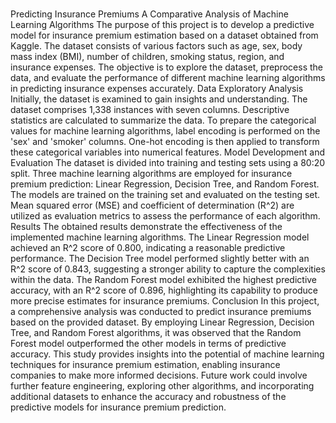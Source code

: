 #
Predicting Insurance Premiums
A Comparative Analysis of Machine Learning Algorithms
The purpose of this project is to develop a predictive model for insurance premium estimation based on a dataset obtained from Kaggle. The dataset consists of various factors such as age, sex, body mass index (BMI), number of children, smoking status, region, and insurance expenses. The objective is to explore the dataset, preprocess the data, and evaluate the performance of different machine learning algorithms in predicting insurance expenses accurately.
Data Exploratory Analysis
Initially, the dataset is examined to gain insights and understanding. The dataset comprises 1,338 instances with seven columns. Descriptive statistics are calculated to summarize the data. To prepare the categorical values for machine learning algorithms, label encoding is performed on the 'sex' and 'smoker' columns. One-hot encoding is then applied to transform these categorical variables into numerical features.
Model Development and Evaluation
The dataset is divided into training and testing sets using a 80:20 split. Three machine learning algorithms are employed for insurance premium prediction: Linear Regression, Decision Tree, and Random Forest. The models are trained on the training set and evaluated on the testing set. Mean squared error (MSE) and coefficient of determination (R^2) are utilized as evaluation metrics to assess the performance of each algorithm.
Results
The obtained results demonstrate the effectiveness of the implemented machine learning algorithms. The Linear Regression model achieved an R^2 score of 0.800, indicating a reasonable predictive performance. The Decision Tree model performed slightly better with an R^2 score of 0.843, suggesting a stronger ability to capture the complexities within the data. The Random Forest model exhibited the highest predictive accuracy, with an R^2 score of 0.896, highlighting its capability to produce more precise estimates for insurance premiums.
Conclusion
In this project, a comprehensive analysis was conducted to predict insurance premiums based on the provided dataset. By employing Linear Regression, Decision Tree, and Random Forest algorithms, it was observed that the Random Forest model outperformed the other models in terms of predictive accuracy. This study provides insights into the potential of machine learning techniques for insurance premium estimation, enabling insurance companies to make more informed decisions. Future work could involve further feature engineering, exploring other algorithms, and incorporating additional datasets to enhance the accuracy and robustness of the predictive models for insurance premium prediction.
